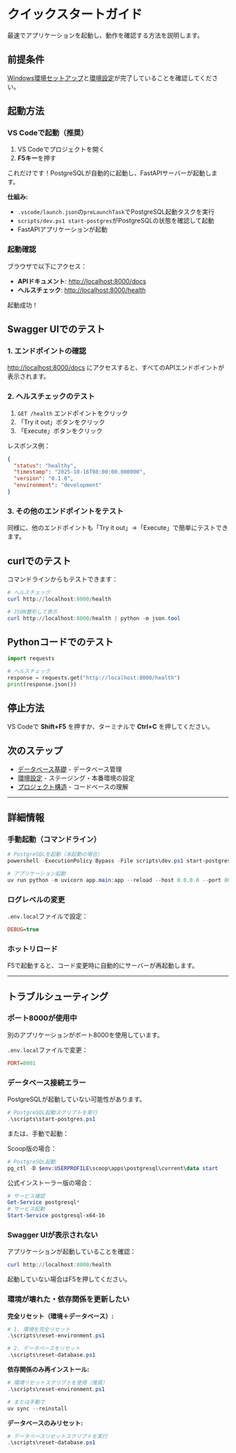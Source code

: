 # クイックスタートガイド

最速でアプリケーションを起動し、動作を確認する方法を説明します。

## 前提条件

[Windows環境セットアップ](./02-windows-setup.md)と[環境設定](./04-environment-config.md)が完了していることを確認してください。

## 起動方法

### VS Codeで起動（推奨）

1. VS Codeでプロジェクトを開く
2. **F5キー**を押す

これだけです！PostgreSQLが自動的に起動し、FastAPIサーバーが起動します。

**仕組み:**
- `.vscode/launch.json`の`preLaunchTask`でPostgreSQL起動タスクを実行
- `scripts/dev.ps1 start-postgres`がPostgreSQLの状態を確認して起動
- FastAPIアプリケーションが起動

### 起動確認

ブラウザで以下にアクセス：

- **APIドキュメント**: <http://localhost:8000/docs>
- **ヘルスチェック**: <http://localhost:8000/health>

起動成功！

## Swagger UIでのテスト

### 1. エンドポイントの確認

<http://localhost:8000/docs> にアクセスすると、すべてのAPIエンドポイントが表示されます。

### 2. ヘルスチェックのテスト

1. `GET /health` エンドポイントをクリック
2. 「Try it out」ボタンをクリック
3. 「Execute」ボタンをクリック

レスポンス例：

```json
{
  "status": "healthy",
  "timestamp": "2025-10-16T08:00:00.000000",
  "version": "0.1.0",
  "environment": "development"
}
```

### 3. その他のエンドポイントをテスト

同様に、他のエンドポイントも「Try it out」→「Execute」で簡単にテストできます。

## curlでのテスト

コマンドラインからもテストできます：

```powershell
# ヘルスチェック
curl http://localhost:8000/health

# JSON整形して表示
curl http://localhost:8000/health | python -m json.tool
```

## Pythonコードでのテスト

```python
import requests

# ヘルスチェック
response = requests.get("http://localhost:8000/health")
print(response.json())
```

## 停止方法

VS Codeで **Shift+F5** を押すか、ターミナルで **Ctrl+C** を押してください。

## 次のステップ

- [データベース基礎](./07-database-basics.md) - データベース管理
- [環境設定](./04-environment-config.md) - ステージング・本番環境の設定
- [プロジェクト構造](../02-architecture/01-project-structure.md) - コードベースの理解

---

## 詳細情報

### 手動起動（コマンドライン）

```powershell
# PostgreSQLを起動（未起動の場合）
powershell -ExecutionPolicy Bypass -File scripts\dev.ps1 start-postgres

# アプリケーション起動
uv run python -m uvicorn app.main:app --reload --host 0.0.0.0 --port 8000
```

### ログレベルの変更

`.env.local`ファイルで設定：

```ini
DEBUG=true
```

### ホットリロード

F5で起動すると、コード変更時に自動的にサーバーが再起動します。

---

## トラブルシューティング

### ポート8000が使用中

別のアプリケーションがポート8000を使用しています。

`.env.local`ファイルで変更：

```ini
PORT=8001
```

### データベース接続エラー

PostgreSQLが起動していない可能性があります。

```powershell
# PostgreSQL起動スクリプトを実行
.\scripts\start-postgres.ps1
```

または、手動で起動：

Scoop版の場合：

```powershell
# PostgreSQL起動
pg_ctl -D $env:USERPROFILE\scoop\apps\postgresql\current\data start
```

公式インストーラー版の場合：

```powershell
# サービス確認
Get-Service postgresql*
# サービス起動
Start-Service postgresql-x64-16
```

### Swagger UIが表示されない

アプリケーションが起動していることを確認：

```powershell
curl http://localhost:8000/health
```

起動していない場合はF5を押してください。

### 環境が壊れた・依存関係を更新したい

**完全リセット（環境＋データベース）:**

```powershell
# 1. 環境を完全リセット
.\scripts\reset-environment.ps1

# 2. データベースをリセット
.\scripts\reset-database.ps1
```

**依存関係のみ再インストール:**

```powershell
# 環境リセットスクリプトを使用（推奨）
.\scripts\reset-environment.ps1

# または手動で
uv sync --reinstall
```

**データベースのみリセット:**

```powershell
# データベースリセットスクリプトを実行
.\scripts\reset-database.ps1
```
